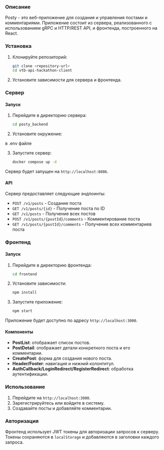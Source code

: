### Описание

Posty - это веб-приложение для создания и управления постами и комментариями. Приложение состоит из сервера, реализованного с использованием gRPC и HTTP/REST API, и фронтенда, построенного на React.

### Установка

1. Клонируйте репозиторий:

   ```bash
   git clone <repository-url>
   cd vtb-api-hackathon-client
   ```

2. Установите зависимости для сервера и фронтенда.

### Сервер

#### Запуск

1. Перейдите в директорию сервера:

   ```bash
   cd posty_backend
   ```

2. Установите окружение:

  в .env файле

3. Запустите сервер:

   ```bash
   docker compose up -d
   ```

Сервер будет запущен на `http://localhost:8086`.

#### API

Сервер предоставляет следующие эндпоинты:

- `POST /v1/posts` - Создание поста
- `GET /v1/posts/{id}` - Получение поста по ID
- `GET /v1/posts` - Получение всех постов
- `POST /v1/posts/{postId}/comments` - Комментирование поста
- `GET /v1/posts/{postId}/comments` - Получение всех комментариев поста

### Фронтенд

#### Запуск

1. Перейдите в директорию фронтенда:

   ```bash
   cd frontend
   ```

2. Установите зависимости:

   ```bash
   npm install
   ```

3. Запустите приложение:

   ```bash
   npm start
   ```

Приложение будет доступно по адресу `http://localhost:3000`.

#### Компоненты

- **PostList**: отображает список постов.
- **PostDetail**: отображает детали конкретного поста и его комментарии.
- **CreatePost**: форма для создания нового поста.
- **Header/Footer**: навигация и нижний колонтитул.
- **AuthCallback/LoginRedirect/RegisterRedirect**: обработка аутентификации.

### Использование

1. Перейдите на `http://localhost:3000`.
2. Зарегистрируйтесь или войдите в систему.
3. Создавайте посты и добавляйте комментарии.

### Авторизация

Фронтенд использует JWT токены для авторизации запросов к серверу. Токены сохраняются в `localStorage` и добавляются в заголовки каждого запроса.
